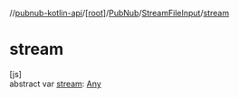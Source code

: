 //[pubnub-kotlin-api](../../../../index.md)/[[root]](../../index.md)/[PubNub](../index.md)/[StreamFileInput](index.md)/[stream](stream.md)

# stream

[js]\
abstract var [stream](stream.md): [Any](https://kotlinlang.org/api/latest/jvm/stdlib/kotlin-stdlib/kotlin/-any/index.html)
